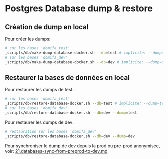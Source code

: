 # Postgres Database dump & restore

## Création de dump en local

Pour créer les dumps:

```bash
# sur les bases 'domifa_test'
_scripts/db/make-dump-database-docker.sh --db=test # implicite: --dump=test
# sur les bases 'domifa_dev'
_scripts/db/make-dump-database-docker.sh --db=dev # implicite: --dump=dev
```

## Restaurer la bases de données en local

Pour restaurer les dumps de test:

```bash
# sur les bases 'domifa_test'
_scripts/db/restore-database-docker.sh --db=test # implicite: --dump=test
# sur les bases 'domifa_dev'
_scripts/db/restore-database-docker.sh --db=dev --dump=test
```

Pour restaurer les dumps de dev:

```bash
# restauration sur les bases 'domifa_dev'
_scripts/db/restore-database-docker.sh --db=dev --dump=dev
```

Pour synchroniser le dump de dev depuis la prod ou pre-prod anonymisée, voir: [21.databases-sync-from-preprod-to-dev.md](./21.databases-sync-db.md)
